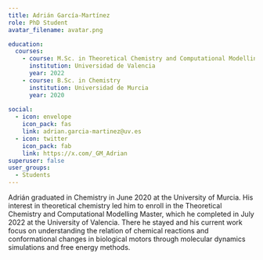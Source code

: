 ```yaml
---
title: Adrián García-Martínez
role: PhD Student
avatar_filename: avatar.png

education:
  courses:
    - course: M.Sc. in Theoretical Chemistry and Computational Modelling
      institution: Universidad de Valencia
      year: 2022
    - course: B.Sc. in Chemistry
      institution: Universidad de Murcia
      year: 2020
      
social:
  - icon: envelope
    icon_pack: fas
    link: adrian.garcia-martinez@uv.es
  - icon: twitter
    icon_pack: fab
    link: https://x.com/_GM_Adrian
superuser: false
user_groups:
  - Students
---
```

Adrián graduated in Chemistry in June 2020 at the University of Murcia. His interest in theoretical chemistry led him to enroll in the Theoretical Chemistry and Computational Modelling Master, which he completed in July 2022 at the University of Valencia. There he stayed and his current work focus on understanding the relation of chemical reactions and conformational changes in biological motors through molecular dynamics simulations and free energy methods.
